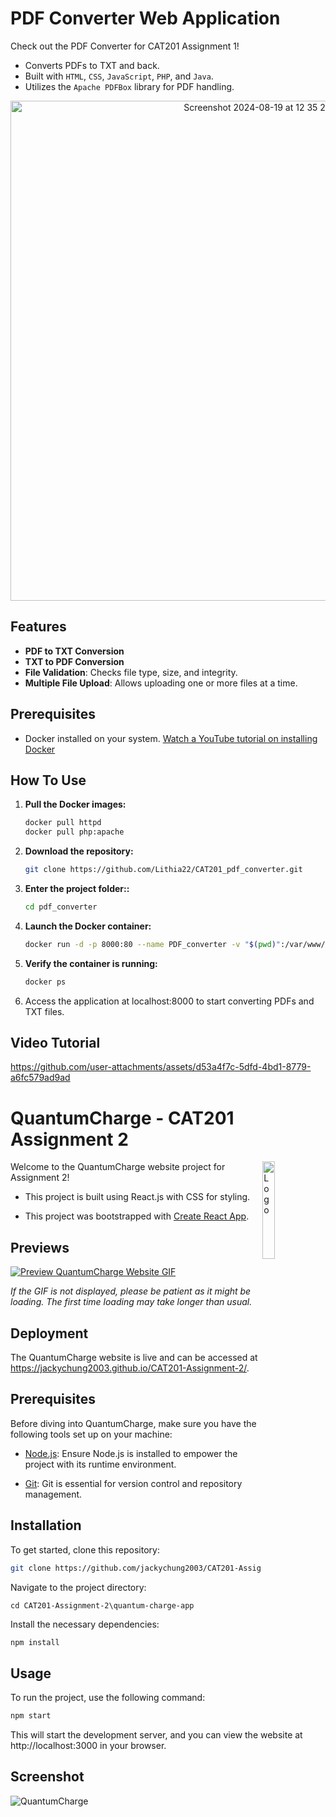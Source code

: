 # PDF Converter Web Application

Check out the PDF Converter for CAT201 Assignment 1!

- Converts PDFs to TXT and back.
- Built with `HTML`, `CSS`, `JavaScript`, `PHP`, and `Java`.
- Utilizes the `Apache PDFBox` library for PDF handling.

<p align="center">
  <img width="800" alt="Screenshot 2024-08-19 at 12 35 28 AM" src="https://github.com/user-attachments/assets/cfcbe130-99eb-41cd-a40a-72affd3c9636">
</p>

## Features

- **PDF to TXT Conversion**
- **TXT to PDF Conversion**
- **File Validation**: Checks file type, size, and integrity.
- **Multiple File Upload**: Allows uploading one or more files at a time.

## Prerequisites

- Docker installed on your system. <a href="https://youtu.be/TDLKQWsrSyk?si=bcv0J37m7tACiZW_" target="_blank">Watch a YouTube tutorial on installing Docker</a>

## How To Use

1. **Pull the Docker images:**
   
   ```bash
   docker pull httpd
   docker pull php:apache
   ```

2. **Download the repository:**
   
   ```bash
   git clone https://github.com/Lithia22/CAT201_pdf_converter.git
   ```
   
3. **Enter the project folder::**
   
   ```bash 
   cd pdf_converter
   ```
   
4. **Launch the Docker container:**
   
   ```bash
   docker run -d -p 8000:80 --name PDF_converter -v "$(pwd)":/var/www/html php:apache
   ```
   
5. **Verify the container is running:**
   
   ```bash
   docker ps
   ```
   
6. Access the application at localhost:8000 to start converting PDFs and TXT files.

## Video Tutorial

https://github.com/user-attachments/assets/d53a4f7c-5dfd-4bd1-8779-a6fc579ad9ad


# QuantumCharge - CAT201 Assignment 2

<img alt="Logo" align="right" src="./quantum-charge-app/src/assets/images/quantum-charge-logo.png" width="20%" />

Welcome to the QuantumCharge website project for Assignment 2!

- This project is built using React.js with CSS for styling.

- This project was bootstrapped with [Create React App](https://github.com/facebook/create-react-app).

## Previews

[![Preview QuantumCharge Website GIF](https://github.com/JackyChung2003/CAT201-Assignment-2/blob/main/QuantumCharge-website-preview.gif)](https://jackychung2003.github.io/CAT201-Assignment-2/)

*If the GIF is not displayed, please be patient as it might be loading. The first time loading may take longer than usual.*

## Deployment

The QuantumCharge website is live and can be accessed at https://jackychung2003.github.io/CAT201-Assignment-2/.

## Prerequisites

Before diving into QuantumCharge, make sure you have the following tools set up on your machine:

- [Node.js](https://nodejs.org/): Ensure Node.js is installed to empower the project with its runtime environment.

- [Git](https://git-scm.com/): Git is essential for version control and repository management.

## Installation

To get started, clone this repository:

```bash
git clone https://github.com/jackychung2003/CAT201-Assignment-2.git
```

Navigate to the project directory:

```
cd CAT201-Assignment-2\quantum-charge-app
```

Install the necessary dependencies:

```bash
npm install
```

## Usage

To run the project, use the following command:

```bash
npm start
```

This will start the development server, and you can view the website at http://localhost:3000 in your browser.

## Screenshot

![QuantumCharge](https://github.com/JackyChung2003/CAT201-Assignment-2/assets/116894695/b0c2272c-e04a-4b55-86a9-e0a5122b3758)

